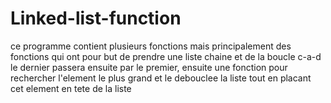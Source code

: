 # Linked-list-function
ce programme contient plusieurs fonctions mais principalement des fonctions qui ont pour but de prendre une liste chaine et de la boucle c-a-d le dernier passera ensuite par le premier, ensuite une fonction pour rechercher l'element le plus grand et le debouclee la liste tout en placant cet element en tete de la liste

